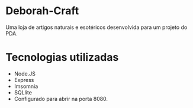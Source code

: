 # Deborah-Craft
Uma loja de artigos naturais e esotéricos desenvolvida para um projeto do PDA.

# Tecnologias utilizadas
- Node.JS
- Express
- Imsomnia
- SQLlite
- Configurado para abrir na porta 8080.